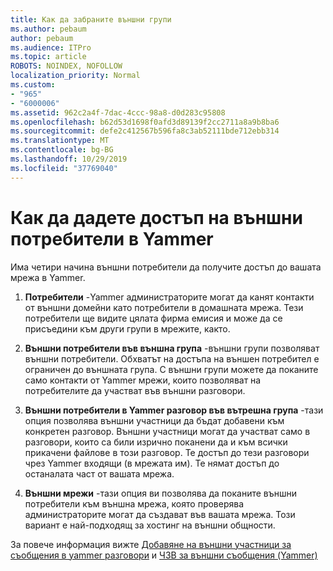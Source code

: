 ```yaml
---
title: Как да забраните външни групи
ms.author: pebaum
author: pebaum
ms.audience: ITPro
ms.topic: article
ROBOTS: NOINDEX, NOFOLLOW
localization_priority: Normal
ms.custom:
- "965"
- "6000006"
ms.assetid: 962c2a4f-7dac-4ccc-98a8-d0d283c95808
ms.openlocfilehash: b62d53d1698f0afd3d89139f2cc2711a8a9b8ba6
ms.sourcegitcommit: defe2c412567b596fa8c3ab52111bde712ebb314
ms.translationtype: MT
ms.contentlocale: bg-BG
ms.lasthandoff: 10/29/2019
ms.locfileid: "37769040"
---
```

# <a name="how-to-give-access-to-external-users-in-yammer"></a>Как да дадете достъп на външни потребители в Yammer

Има четири начина външни потребители да получите достъп до вашата мрежа в Yammer.
  
1. **Потребители** -Yammer администраторите могат да канят контакти от външни домейни като потребители в домашната мрежа. Тези потребители ще видите цялата фирма емисия и може да се присъедини към други групи в мрежите, както.

2. **Външни потребители във външна група** -външни групи позволяват външни потребители. Обхватът на достъпа на външен потребител е ограничен до външната група. С външни групи можете да поканите само контакти от Yammer мрежи, които позволяват на потребителите да участват във външни разговори.

3. **Външни потребители в Yammer разговор във вътрешна група** -тази опция позволява външни участници да бъдат добавени към конкретен разговор. Външни участници могат да участват само в разговори, които са били изрично поканени да и към всички прикачени файлове в този разговор. Те достъп до тези разговори чрез Yammer входящи (в мрежата им). Те нямат достъп до останалата част от вашата мрежа.

4. **Външни мрежи** -тази опция ви позволява да поканите външни потребители към външна мрежа, която проверява администраторите могат да създават във вашата мрежа. Този вариант е най-подходящ за хостинг на външни общности.

За повече информация вижте [Добавяне на външни участници за съобщения в yammer разговори](https://docs.microsoft.com/yammer/work-with-external-users/add-external-participants) и [ЧЗВ за външни съобщения (Yammer)](https://docs.microsoft.com/yammer/work-with-external-users/external-messaging-faq)
  